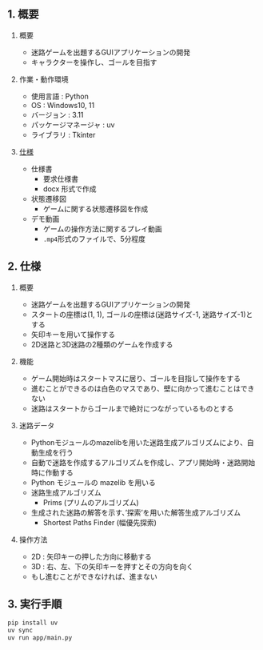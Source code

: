## 1. 概要
1.	概要
    - 迷路ゲームを出題するGUIアプリケーションの開発
    - キャラクターを操作し、ゴールを目指す

2.	作業・動作環境
    - 使用言語   :  Python
    - OS         :  Windows10, 11
    - バージョン :  3.11
    - パッケージマネージャ : uv
    - ライブラリ :  Tkinter

3. [仕様](https://github.com/navy1634/Portfolio/tree/main/Maze/specification)
    - 仕様書
        - 要求仕様書
        - docx 形式で作成
    - 状態遷移図
        - ゲームに関する状態遷移図を作成
    - デモ動画
        - ゲームの操作方法に関するプレイ動画
        - ```.mp4```形式のファイルで、5分程度
   
## 2. 仕様
1.	概要
    - 迷路ゲームを出題するGUIアプリケーションの開発
    - スタートの座標は(1, 1), ゴールの座標は(迷路サイズ-1, 迷路サイズ-1)とする
    - 矢印キーを用いて操作する
    - 2D迷路と3D迷路の2種類のゲームを作成する

2.	機能
    - ゲーム開始時はスタートマスに居り、ゴールを目指して操作をする
    - 進むことができるのは白色のマスであり、壁に向かって進むことはできない
    - 迷路はスタートからゴールまで絶対につながっているものとする

3.	迷路データ
    - Pythonモジュールのmazelibを用いた迷路生成アルゴリズムにより、自動生成を行う
    - 自動で迷路を作成するアルゴリズムを作成し、アプリ開始時・迷路開始時に作動する
    - Python モジュールの mazelib を用いる
    - 迷路生成アルゴリズム
        - Prims (プリムのアルゴリズム)
    - 生成された迷路の解答を示す、’探索’を用いた解答生成アルゴリズム
        - Shortest Paths Finder (幅優先探索)

4.	操作方法
    - 2D : 矢印キーの押した方向に移動する
    - 3D : 右、左、下の矢印キーを押すとその方向を向く
    - もし進むことができなければ、進まない


## 3. 実行手順
```bash
pip install uv
uv sync
uv run app/main.py
```

